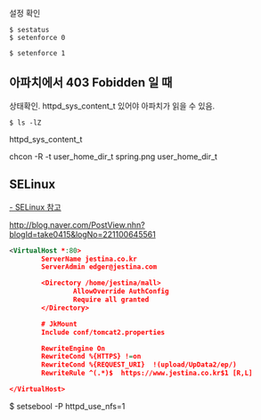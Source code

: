 
설정 확인
```
$ sestatus
$ setenforce 0
````



```
$ setenforce 1
```


## 아파치에서 403 Fobidden 일 때 

상태확인.  httpd_sys_content_t 있어야 아파치가 읽을 수 있음.
```
$ ls -lZ 
```

httpd_sys_content_t


chcon -R -t user_home_dir_t spring.png
user_home_dir_t




## SELinux
[- SELinux 참고](https://itzone.tistory.com/646)

http://blog.naver.com/PostView.nhn?blogId=take0415&logNo=221100645561


```xml
<VirtualHost *:80>
        ServerName jestina.co.kr
        ServerAdmin edger@jestina.com

        <Directory /home/jestina/mall>
                AllowOverride AuthConfig
                Require all granted
        </Directory>

        # JkMount
        Include conf/tomcat2.properties

        RewriteEngine On
        RewriteCond %{HTTPS} !=on
        RewriteCond %{REQUEST_URI}  !(upload/UpData2/ep/)
        RewriteRule ^(.*)$  https://www.jestina.co.kr$1 [R,L]

</VirtualHost>

```


$ setsebool -P httpd_use_nfs=1 